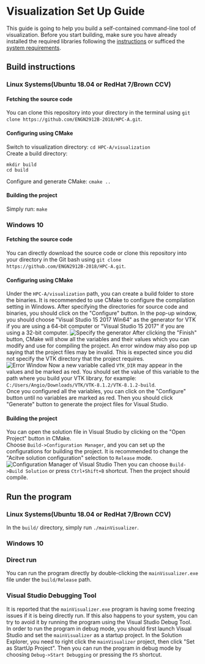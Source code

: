 # Visualization Set Up Guide
This guide is going to help you build a self-contained command-line tool of visualization. Before you start building, make sure you have already installed the required libraries following the [instructions](https://github.com/ENGN2912B-2018/HPC-A/blob/master/VTKInstallationGuide.md) or sufficed the [system requirements](https://github.com/ENGN2912B-2018/HPC-A#operating-systems-and-software-compilerlibrary-versions-tested).  
## Build instructions
### Linux Systems(Ubuntu 18.04 or RedHat 7/Brown CCV)

#### Fetching the source code
You can clone this repository into your directory in the terminal using ``git clone https://github.com/ENGN2912B-2018/HPC-A.git``.
#### Configuring using CMake
Switch to visualization directory: ``cd HPC-A/visualization``  
Create a build directory:  
```
mkdir build
cd build
```
Configure and generate CMake: ``cmake ..``  
#### Building the project
Simply run:  ``make``

### Windows 10
#### Fetching the source code
You can directly download the source code or clone this repository into your directory in the Git bash using ``git clone https://github.com/ENGN2912B-2018/HPC-A.git``.
#### Configuring using CMake
Under the `HPC-A/visualization` path, you can create a build folder to store the binaries. It is recommended to use CMake to configure the compilation setting in Windows. After specifying the directories for source code and binaries, you should click on the "Configure" button.
In the pop-up window, you should choose "Visual Studio 15 2017 Win64" as the generator for VTK if you are using a 64-bit computer or "Visual Studio 15 2017" if you are using a 32-bit computer.
![Specify the generator](https://upload-images.jianshu.io/upload_images/315072-fb83b67c89f38b44.png?imageMogr2/auto-orient/strip%7CimageView2/2/w/1240)
After clicking the "Finish" button, CMake will show all the variables and their values which you can modify and use for compiling the project. An error window may also pop up saying that the project files may be invalid. This is expected since you did not specify the VTK directory that the project requires.  
![Error Window](https://upload-images.jianshu.io/upload_images/315072-5e8ae75857d78a3c.png?imageMogr2/auto-orient/strip%7CimageView2/2/w/1240)
Now a new variable called `VTK_DIR` may appear in the values and be marked as red. You should set the value of this variable to the path where you build your VTK library, for example: `C:/Users/Angio/Downloads/VTK/VTK-8.1.2/VTK-8.1.2-build`.   
Once you configured all the variables, you can click on the "Configure" button until no variables are marked as red. Then you should click "Generate" button to generate the project files for Visual Studio.
#### Building the project
You can open the solution file in Visual Studio by clicking on the "Open Project" button in CMake.   
Choose `Build->Configuration Manager`, and you can set up the configurations for building the project. It is recommended to change the "Acitve solution configuration" selection to `Release` mode.
![Configuration Manager of Visual Studio](https://upload-images.jianshu.io/upload_images/315072-d8ab4efa18b4ada7.png?imageMogr2/auto-orient/strip%7CimageView2/2/w/1240)
Then you can choose `Build->Build Solution` or press `Ctrl+Shift+B` shortcut. Then the project should compile.

## Run the program
### Linux Systems(Ubuntu 18.04 or RedHat 7/Brown CCV)
In the `build/` directory, simply run `./mainVisualizer`.
### Windows 10
### Direct run
You can run the program directly by double-clicking the `mainVisualizer.exe` file under the `build/Release` path.
### Visual Studio Debugging Tool
It is reported that the `mainVisualizer.exe` program is having some freezing issues if it is being directly run. If this also happens to your system, you can try to avoid it by running the program using the Visual Studio Debug Tool.  
In order to run the program in debug mode, you should first launch Visual Studio and set the  `mainVisualizer` as a startup project. In the Solution Explorer, you need to right click the `mainVisualizer` project, then click "Set as StartUp Project". Then you can run the program in debug mode by choosing `Debug->Start Debugging` or pressing the `F5` shortcut.
